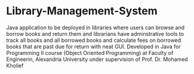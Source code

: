 # Library-Management-System
Java application to be deployed in libraries where users can browse and borrow books and return them and librarians have adminstrative tools to track all books and all borrowed books and calculate fees on borrowed books that are past due for return with neat GUI.
Developed in Java for Programming II course (Object Oriented Programming) at Faculty of Engineerin, Alexandria University under supervision of Prof. Dr. Mohamed Kholief